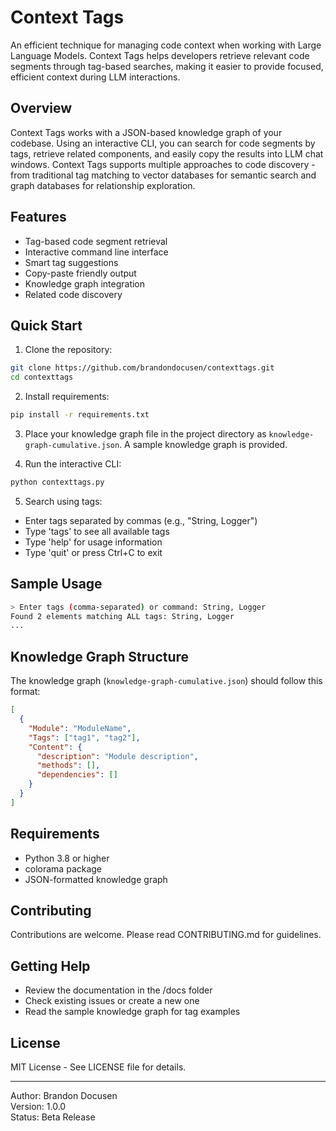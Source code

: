 # Context Tags

An efficient technique for managing code context when working with Large Language Models. Context Tags helps developers retrieve relevant code segments through tag-based searches, making it easier to provide focused, efficient context during LLM interactions.

## Overview

Context Tags works with a JSON-based knowledge graph of your codebase. Using an interactive CLI, you can search for code segments by tags, retrieve related components, and easily copy the results into LLM chat windows. Context Tags supports multiple approaches to code discovery - from traditional tag matching to vector databases for semantic search and graph databases for relationship exploration.

## Features

- Tag-based code segment retrieval
- Interactive command line interface
- Smart tag suggestions
- Copy-paste friendly output
- Knowledge graph integration
- Related code discovery

## Quick Start

1. Clone the repository:
```bash
git clone https://github.com/brandondocusen/contexttags.git
cd contexttags
```

2. Install requirements:
```bash
pip install -r requirements.txt
```

3. Place your knowledge graph file in the project directory as `knowledge-graph-cumulative.json`. A sample knowledge graph is provided.

4. Run the interactive CLI:
```bash
python contexttags.py
```

5. Search using tags:
- Enter tags separated by commas (e.g., "String, Logger")
- Type 'tags' to see all available tags
- Type 'help' for usage information
- Type 'quit' or press Ctrl+C to exit

## Sample Usage

```bash
> Enter tags (comma-separated) or command: String, Logger
Found 2 elements matching ALL tags: String, Logger
...
```

## Knowledge Graph Structure

The knowledge graph (`knowledge-graph-cumulative.json`) should follow this format:
```json
[
  {
    "Module": "ModuleName",
    "Tags": ["tag1", "tag2"],
    "Content": {
      "description": "Module description",
      "methods": [],
      "dependencies": []
    }
  }
]
```

## Requirements

- Python 3.8 or higher
- colorama package
- JSON-formatted knowledge graph

## Contributing

Contributions are welcome. Please read CONTRIBUTING.md for guidelines.

## Getting Help

- Review the documentation in the /docs folder
- Check existing issues or create a new one
- Read the sample knowledge graph for tag examples

## License

MIT License - See LICENSE file for details.

---
Author: Brandon Docusen  
Version: 1.0.0  
Status: Beta Release
